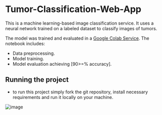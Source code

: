 # Tumor-Classification-Web-App
This is a machine learning-based image classification service. It uses a neural network trained on a labeled dataset to classify images of tumors. 

The model was trained and evaluated in a [Google Colab Service](https://colab.research.google.com/drive/1_BPWyiiqaT8FPWj_8JEWmX1-HmkiwrVa?usp=sharing).
The notebook includes:
- Data preprocessing.
- Model training.
- Model evaluation achieving [90>=% accuracy].

## Running the project
- to run this project simply fork the git repository, install necessary requirements and run it locally on your machine.

![image](https://github.com/user-attachments/assets/24c9e792-a30c-476a-9a1d-ef8baca0bf42)
